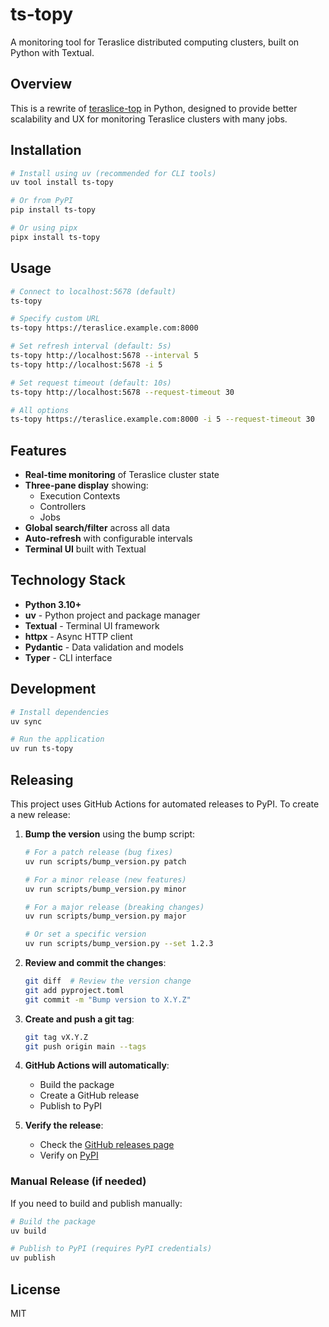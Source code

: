 # ts-topy

A monitoring tool for Teraslice distributed computing clusters, built on Python
with Textual.

## Overview

This is a rewrite of [teraslice-top](https://github.com/godber/teraslice-top)
in Python, designed to provide better scalability and UX for monitoring
Teraslice clusters with many jobs.

## Installation

```bash
# Install using uv (recommended for CLI tools)
uv tool install ts-topy

# Or from PyPI
pip install ts-topy

# Or using pipx
pipx install ts-topy
```

## Usage

```bash
# Connect to localhost:5678 (default)
ts-topy

# Specify custom URL
ts-topy https://teraslice.example.com:8000

# Set refresh interval (default: 5s)
ts-topy http://localhost:5678 --interval 5
ts-topy http://localhost:5678 -i 5

# Set request timeout (default: 10s)
ts-topy http://localhost:5678 --request-timeout 30

# All options
ts-topy https://teraslice.example.com:8000 -i 5 --request-timeout 30
```

## Features

- **Real-time monitoring** of Teraslice cluster state
- **Three-pane display** showing:
  - Execution Contexts
  - Controllers
  - Jobs
- **Global search/filter** across all data
- **Auto-refresh** with configurable intervals
- **Terminal UI** built with Textual

## Technology Stack

- **Python 3.10+**
- **uv** - Python project and package manager
- **Textual** - Terminal UI framework
- **httpx** - Async HTTP client
- **Pydantic** - Data validation and models
- **Typer** - CLI interface

## Development

```bash
# Install dependencies
uv sync

# Run the application
uv run ts-topy
```

## Releasing

This project uses GitHub Actions for automated releases to PyPI. To create a new release:

1. **Bump the version** using the bump script:

   ```bash
   # For a patch release (bug fixes)
   uv run scripts/bump_version.py patch

   # For a minor release (new features)
   uv run scripts/bump_version.py minor

   # For a major release (breaking changes)
   uv run scripts/bump_version.py major

   # Or set a specific version
   uv run scripts/bump_version.py --set 1.2.3
   ```

2. **Review and commit the changes**:

   ```bash
   git diff  # Review the version change
   git add pyproject.toml
   git commit -m "Bump version to X.Y.Z"
   ```

3. **Create and push a git tag**:

   ```bash
   git tag vX.Y.Z
   git push origin main --tags
   ```

4. **GitHub Actions will automatically**:
   - Build the package
   - Create a GitHub release
   - Publish to PyPI

5. **Verify the release**:
   - Check the [GitHub releases page](https://github.com/godber/ts-topy/releases)
   - Verify on [PyPI](https://pypi.org/project/ts-topy/)

### Manual Release (if needed)

If you need to build and publish manually:

```bash
# Build the package
uv build

# Publish to PyPI (requires PyPI credentials)
uv publish
```

## License

MIT

